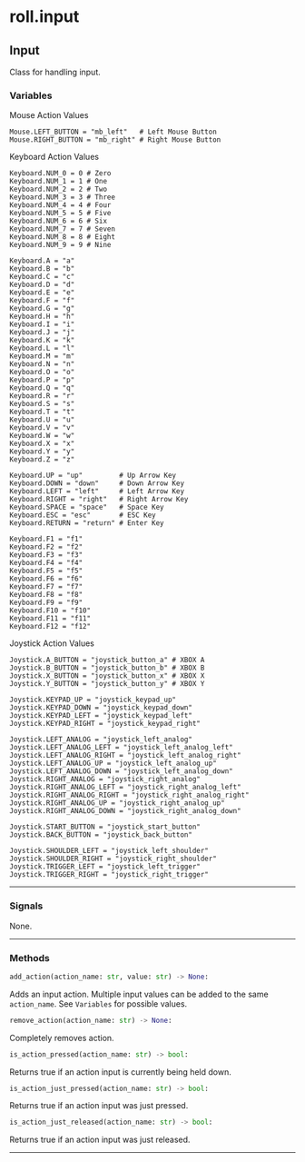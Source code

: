 # roll.input

## Input

Class for handling input.

### Variables

Mouse Action Values

```
Mouse.LEFT_BUTTON = "mb_left"   # Left Mouse Button
Mouse.RIGHT_BUTTON = "mb_right" # Right Mouse Button
```

Keyboard Action Values

```
Keyboard.NUM_0 = 0 # Zero
Keyboard.NUM_1 = 1 # One
Keyboard.NUM_2 = 2 # Two
Keyboard.NUM_3 = 3 # Three
Keyboard.NUM_4 = 4 # Four
Keyboard.NUM_5 = 5 # Five
Keyboard.NUM_6 = 6 # Six
Keyboard.NUM_7 = 7 # Seven
Keyboard.NUM_8 = 8 # Eight
Keyboard.NUM_9 = 9 # Nine

Keyboard.A = "a"
Keyboard.B = "b"
Keyboard.C = "c"
Keyboard.D = "d"
Keyboard.E = "e"
Keyboard.F = "f"
Keyboard.G = "g"
Keyboard.H = "h"
Keyboard.I = "i"
Keyboard.J = "j"
Keyboard.K = "k"
Keyboard.L = "l"
Keyboard.M = "m"
Keyboard.N = "n"
Keyboard.O = "o"
Keyboard.P = "p"
Keyboard.Q = "q"
Keyboard.R = "r"
Keyboard.S = "s"
Keyboard.T = "t"
Keyboard.U = "u"
Keyboard.V = "v"
Keyboard.W = "w"
Keyboard.X = "x"
Keyboard.Y = "y"
Keyboard.Z = "z"

Keyboard.UP = "up"         # Up Arrow Key
Keyboard.DOWN = "down"     # Down Arrow Key
Keyboard.LEFT = "left"     # Left Arrow Key
Keyboard.RIGHT = "right"   # Right Arrow Key
Keyboard.SPACE = "space"   # Space Key
Keyboard.ESC = "esc"       # ESC Key
Keyboard.RETURN = "return" # Enter Key

Keyboard.F1 = "f1"
Keyboard.F2 = "f2"
Keyboard.F3 = "f3"
Keyboard.F4 = "f4"
Keyboard.F5 = "f5"
Keyboard.F6 = "f6"
Keyboard.F7 = "f7"
Keyboard.F8 = "f8"
Keyboard.F9 = "f9"
Keyboard.F10 = "f10"
Keyboard.F11 = "f11"
Keyboard.F12 = "f12"
```

Joystick Action Values

```
Joystick.A_BUTTON = "joystick_button_a" # XBOX A
Joystick.B_BUTTON = "joystick_button_b" # XBOX B
Joystick.X_BUTTON = "joystick_button_x" # XBOX X
Joystick.Y_BUTTON = "joystick_button_y" # XBOX Y

Joystick.KEYPAD_UP = "joystick_keypad_up"
Joystick.KEYPAD_DOWN = "joystick_keypad_down"
Joystick.KEYPAD_LEFT = "joystick_keypad_left"
Joystick.KEYPAD_RIGHT = "joystick_keypad_right"

Joystick.LEFT_ANALOG = "joystick_left_analog"
Joystick.LEFT_ANALOG_LEFT = "joystick_left_analog_left"
Joystick.LEFT_ANALOG_RIGHT = "joystick_left_analog_right"
Joystick.LEFT_ANALOG_UP = "joystick_left_analog_up"
Joystick.LEFT_ANALOG_DOWN = "joystick_left_analog_down"
Joystick.RIGHT_ANALOG = "joystick_right_analog"
Joystick.RIGHT_ANALOG_LEFT = "joystick_right_analog_left"
Joystick.RIGHT_ANALOG_RIGHT = "joystick_right_analog_right"
Joystick.RIGHT_ANALOG_UP = "joystick_right_analog_up"
Joystick.RIGHT_ANALOG_DOWN = "joystick_right_analog_down"

Joystick.START_BUTTON = "joystick_start_button"
Joystick.BACK_BUTTON = "joystick_back_button"

Joystick.SHOULDER_LEFT = "joystick_left_shoulder"
Joystick.SHOULDER_RIGHT = "joystick_right_shoulder"
Joystick.TRIGGER_LEFT = "joystick_left_trigger"
Joystick.TRIGGER_RIGHT = "joystick_right_trigger"
```

---

### Signals

None.

---

### Methods

```python
add_action(action_name: str, value: str) -> None:
```

Adds an input action.  Multiple input values can be added to the same `action_name`.  See `Variables` for possible values.

```python
remove_action(action_name: str) -> None:
```

Completely removes action.


```python
is_action_pressed(action_name: str) -> bool:
```

Returns true if an action input is currently being held down.

```python
is_action_just_pressed(action_name: str) -> bool:
```

Returns true if an action input was just pressed.

```python
is_action_just_released(action_name: str) -> bool:
```

Returns true if an action input was just released.

---
